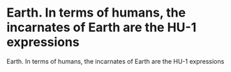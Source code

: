 # Earth. In terms of humans, the incarnates of Earth are the HU-1 expressions

Earth. In terms of humans, the incarnates of Earth are the HU-1 expressions